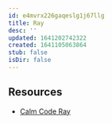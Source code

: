 ```yaml
---
id: e4mvrx226gaqeslg1j67llg
title: Ray
desc: ''
updated: 1641202742322
created: 1641105063864
stub: false
isDir: false
---
```



## Resources

- [Calm Code Ray](https://calmcode.io/ray/introduction.html)
